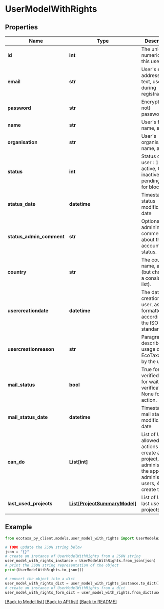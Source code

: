 # UserModelWithRights


## Properties

Name | Type | Description | Notes
------------ | ------------- | ------------- | -------------
**id** | **int** | The unique numeric id of this user. | 
**email** | **str** | User&#39;s email address, as text, used during registration. | 
**password** | **str** | Encrypted (or not) password. | [optional] 
**name** | **str** | User&#39;s full name, as text. | 
**organisation** | **str** | User&#39;s organisation name, as text. | [optional] 
**status** | **int** | Status of the user : 1 for active, 0 for inactive ,2 for pending, -1 for blocked | [optional] 
**status_date** | **datetime** | Timestamp status modification date | [optional] 
**status_admin_comment** | **str** | Optional Users admininistrator comment about the account status. | [optional] 
**country** | **str** | The country name, as text (but chosen in a consistent list). | [optional] 
**usercreationdate** | **datetime** | The date of creation of the user, as text formatted according to the ISO 8601 standard. | [optional] 
**usercreationreason** | **str** | Paragraph describing the usage of EcoTaxa made by the user. | [optional] 
**mail_status** | **bool** | True for verified, False for waiting for verification, None for no action. | [optional] 
**mail_status_date** | **datetime** | Timestamp mail status modification date | [optional] 
**can_do** | **List[int]** | List of User&#39;s allowed actions : 1 create a project, 2 administrate the app, 3 administrate users, 4 create taxon. | [optional] [default to []]
**last_used_projects** | [**List[ProjectSummaryModel]**](ProjectSummaryModel.md) | List of User&#39;s last used projects. | [optional] [default to []]

## Example

```python
from ecotaxa_py_client.models.user_model_with_rights import UserModelWithRights

# TODO update the JSON string below
json = "{}"
# create an instance of UserModelWithRights from a JSON string
user_model_with_rights_instance = UserModelWithRights.from_json(json)
# print the JSON string representation of the object
print(UserModelWithRights.to_json())

# convert the object into a dict
user_model_with_rights_dict = user_model_with_rights_instance.to_dict()
# create an instance of UserModelWithRights from a dict
user_model_with_rights_form_dict = user_model_with_rights.from_dict(user_model_with_rights_dict)
```
[[Back to Model list]](../README.md#documentation-for-models) [[Back to API list]](../README.md#documentation-for-api-endpoints) [[Back to README]](../README.md)



